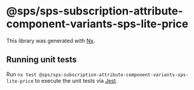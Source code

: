 # @sps/sps-subscription-attribute-component-variants-sps-lite-price

This library was generated with [Nx](https://nx.dev).

## Running unit tests

Run `nx test @sps/sps-subscription-attribute-component-variants-sps-lite-price` to execute the unit tests via [Jest](https://jestjs.io).
